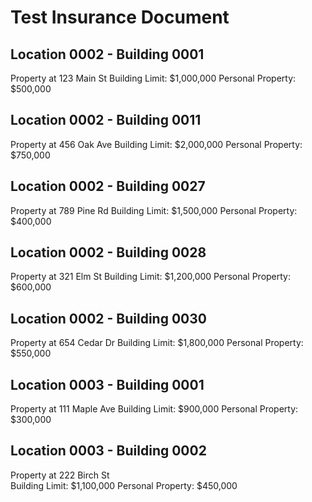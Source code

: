 # Test Insurance Document

## Location 0002 - Building 0001
Property at 123 Main St
Building Limit: $1,000,000
Personal Property: $500,000

## Location 0002 - Building 0011  
Property at 456 Oak Ave
Building Limit: $2,000,000
Personal Property: $750,000

## Location 0002 - Building 0027
Property at 789 Pine Rd
Building Limit: $1,500,000
Personal Property: $400,000

## Location 0002 - Building 0028  
Property at 321 Elm St
Building Limit: $1,200,000
Personal Property: $600,000

## Location 0002 - Building 0030
Property at 654 Cedar Dr
Building Limit: $1,800,000
Personal Property: $550,000

## Location 0003 - Building 0001
Property at 111 Maple Ave
Building Limit: $900,000
Personal Property: $300,000

## Location 0003 - Building 0002
Property at 222 Birch St  
Building Limit: $1,100,000
Personal Property: $450,000
